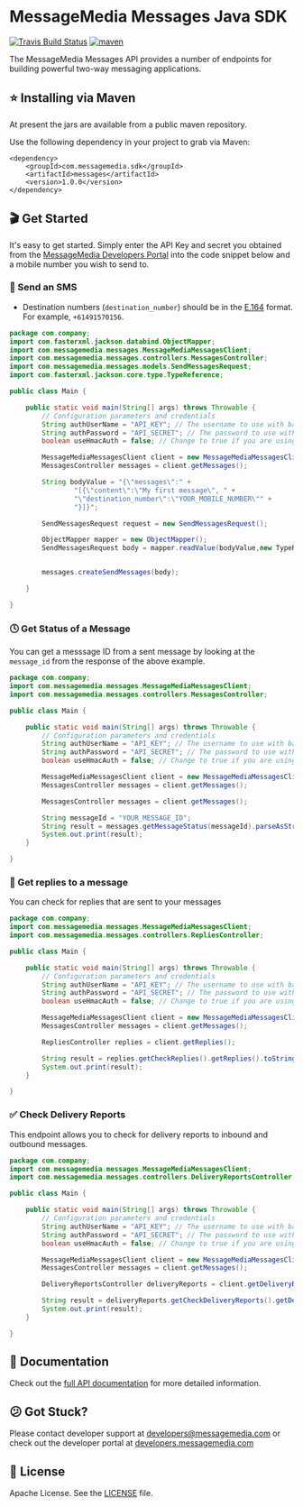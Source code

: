 # MessageMedia Messages Java SDK
[![Travis Build Status](https://api.travis-ci.org/messagemedia/messages-java-sdk.svg?branch=master)](https://travis-ci.org/messagemedia/messages-java-sdk)
[![maven](https://img.shields.io/badge/maven-v1.0.0-blue.svg)](https://mvnrepository.com/artifact/com.messagemedia.sdk/messages)

The MessageMedia Messages API provides a number of endpoints for building powerful two-way messaging applications.

## ⭐️ Installing via Maven
At present the jars are available from a public maven repository.

Use the following dependency in your project to grab via Maven:
```
<dependency>
    <groupId>com.messagemedia.sdk</groupId>
    <artifactId>messages</artifactId>
    <version>1.0.0</version>
</dependency>

```

## 🎬 Get Started
It's easy to get started. Simply enter the API Key and secret you obtained from the [MessageMedia Developers Portal](https://developers.messagemedia.com) into the code snippet below and a mobile number you wish to send to.

### 🚀 Send an SMS
* Destination numbers (`destination_number`) should be in the [E.164](http://en.wikipedia.org/wiki/E.164) format. For example, `+61491570156`.
```java
package com.company;
import com.fasterxml.jackson.databind.ObjectMapper;
import com.messagemedia.messages.MessageMediaMessagesClient;
import com.messagemedia.messages.controllers.MessagesController;
import com.messagemedia.messages.models.SendMessagesRequest;
import com.fasterxml.jackson.core.type.TypeReference;

public class Main {

    public static void main(String[] args) throws Throwable {
        // Configuration parameters and credentials
        String authUserName = "API_KEY"; // The username to use with basic/HMAC authentication
        String authPassword = "API_SECRET"; // The password to use with basic/HMAC authentication
        boolean useHmacAuth = false; // Change to true if you are using HMAC keys

        MessageMediaMessagesClient client = new MessageMediaMessagesClient(authUserName, authPassword, useHmacAuth);
        MessagesController messages = client.getMessages();

        String bodyValue = "{\"messages\":" +
                "[{\"content\":\"My first message\", " +
                "\"destination_number\":\"YOUR_MOBILE_NUMBER\"" +
                "}]}";

        SendMessagesRequest request = new SendMessagesRequest();

        ObjectMapper mapper = new ObjectMapper();
        SendMessagesRequest body = mapper.readValue(bodyValue,new TypeReference<SendMessagesRequest> (){});


        messages.createSendMessages(body);

    }

}
```

### 🕓 Get Status of a Message
You can get a messsage ID from a sent message by looking at the `message_id` from the response of the above example.
```java
package com.company;
import com.messagemedia.messages.MessageMediaMessagesClient;
import com.messagemedia.messages.controllers.MessagesController;

public class Main {

    public static void main(String[] args) throws Throwable {
        // Configuration parameters and credentials
        String authUserName = "API_KEY"; // The username to use with basic/HMAC authentication
        String authPassword = "API_SECRET"; // The password to use with basic/HMAC authentication
        boolean useHmacAuth = false; // Change to true if you are using HMAC keys

        MessageMediaMessagesClient client = new MessageMediaMessagesClient(authUserName, authPassword, useHmacAuth);
        MessagesController messages = client.getMessages();

        MessagesController messages = client.getMessages();

        String messageId = "YOUR_MESSAGE_ID";
        String result = messages.getMessageStatus(messageId).parseAsString();
        System.out.print(result);
    }

}
```

### 💬 Get replies to a message
You can check for replies that are sent to your messages
```java
package com.company;
import com.messagemedia.messages.MessageMediaMessagesClient;
import com.messagemedia.messages.controllers.RepliesController;

public class Main {

    public static void main(String[] args) throws Throwable {
        // Configuration parameters and credentials
        String authUserName = "API_KEY"; // The username to use with basic/HMAC authentication
        String authPassword = "API_SECRET"; // The password to use with basic/HMAC authentication
        boolean useHmacAuth = false; // Change to true if you are using HMAC keys

        MessageMediaMessagesClient client = new MessageMediaMessagesClient(authUserName, authPassword, useHmacAuth);
        MessagesController messages = client.getMessages();

        RepliesController replies = client.getReplies();

        String result = replies.getCheckReplies().getReplies().toString();
        System.out.print(result);
    }

}
```

### ✅ Check Delivery Reports
This endpoint allows you to check for delivery reports to inbound and outbound messages.
```java
package com.company;
import com.messagemedia.messages.MessageMediaMessagesClient;
import com.messagemedia.messages.controllers.DeliveryReportsController;

public class Main {

    public static void main(String[] args) throws Throwable {
        // Configuration parameters and credentials
        String authUserName = "API_KEY"; // The username to use with basic/HMAC authentication
        String authPassword = "API_SECRET"; // The password to use with basic/HMAC authentication
        boolean useHmacAuth = false; // Change to true if you are using HMAC keys

        MessageMediaMessagesClient client = new MessageMediaMessagesClient(authUserName, authPassword, useHmacAuth);
        MessagesController messages = client.getMessages();

        DeliveryReportsController deliveryReports = client.getDeliveryReports();

        String result = deliveryReports.getCheckDeliveryReports().getDeliveryReports().toString();
        System.out.print(result);
    }

}
```

## 📕 Documentation
Check out the [full API documentation](DOCUMENTATION.md) for more detailed information.

## 😕 Got Stuck?
Please contact developer support at developers@messagemedia.com or check out the developer portal at [developers.messagemedia.com](https://developers.messagemedia.com/)

## 📃 License
Apache License. See the [LICENSE](LICENSE) file.
